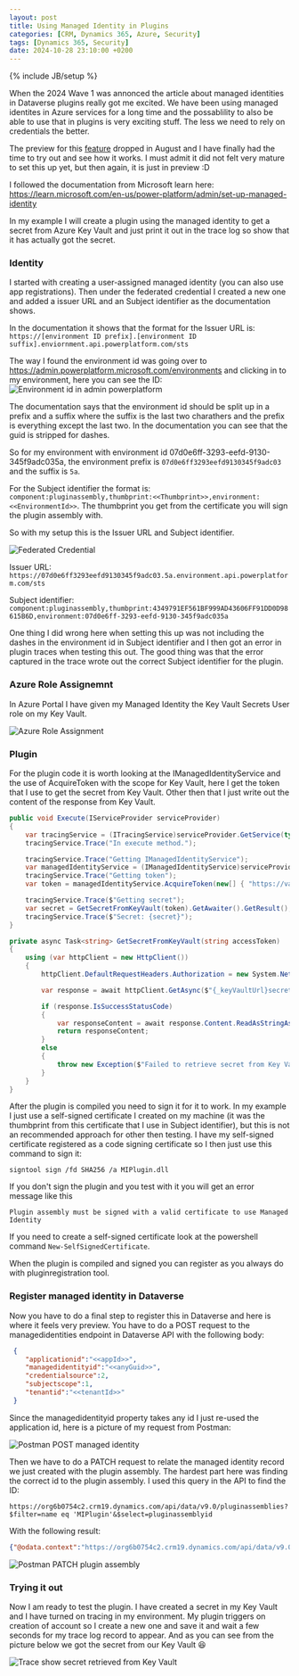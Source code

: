 ```yaml
---
layout: post
title: Using Managed Identity in Plugins
categories: [CRM, Dynamics 365, Azure, Security]
tags: [Dynamics 365, Security]
date: 2024-10-28 23:10:00 +0200
---
```

{% include JB/setup %}

When the 2024 Wave 1 was annonced the article about managed identities in Dataverse plugins really got me excited. We have been using managed identites in Azure services for a long time and the possablility to also be able to use that in plugins is very exciting stuff. The less we need to rely on credentials the better.

The preview for this [feature](https://www.microsoft.com/en-us/power-platform/blog/power-apps/announcing-public-preview-of-power-platform-managed-identity-support-for-dataverse-plug-ins/) dropped in August and I have finally had the time to try out and see how it works. I must admit it did not felt very mature to set this up yet, but then again, it is just in preview :D

I followed the documentation from Microsoft learn here: https://learn.microsoft.com/en-us/power-platform/admin/set-up-managed-identity

In my example I will create a plugin using the managed identity to get a secret from Azure Key Vault and just print it out in the trace log so show that it has actually got the secret.

### Identity
I started with creating a user-assigned managed identity (you can also use app registrations). Then under the federated credential I created a new one and added a issuer URL and an Subject identifier as the documentation shows.

In the documentation it shows that the format for the Issuer URL is: `https://[environment ID prefix].[environment ID suffix].enviornment.api.powerplatform.com/sts`

The way I found the environment id was going over to https://admin.powerplatform.microsoft.com/environments and clicking in to my environment, here you can see the ID:
<img src="{{ site.url }}/assets/images/managed_identities_dataverse_plugins/admin_powerplatform_environment.png" class="img-responsive" alt="Environment id in admin powerplatform" title="Environment id in admin powerplatform" />

The documentation says that the environment id should be split up in a prefix and a suffix where the suffix is the last two charathers and the prefix is everything except the last two. In the documentation you can see that the guid is stripped for dashes.

So for my environment with environment id 07d0e6ff-3293-eefd-9130-345f9adc035a, the environment prefix is `07d0e6ff3293eefd9130345f9adc03` and the suffix is `5a`.

For the Subject identifier the format is: `component:pluginassembly,thumbprint:<<Thumbprint>>,environment:<<EnvironmentId>>`. The thumbprint you get from the certificate you will sign the plugin assembly with.

So with my setup this is the Issuer URL and Subject identifier.

<img src="{{ site.url }}/assets/images/managed_identities_dataverse_plugins/fed_credential.png" class="img-responsive" alt="Federated Credential" title="Federated Credential" />


Issuer URL: `https://07d0e6ff3293eefd9130345f9adc03.5a.environment.api.powerplatform.com/sts`

Subject identifier: `component:pluginassembly,thumbprint:4349791EF561BF999AD43606FF91DD0D98615B6D,environment:07d0e6ff-3293-eefd-9130-345f9adc035a`

One thing I did wrong here when setting this up was not including the dashes in the environment id in Subject identifier and I then got an error in plugin traces when testing this out. The good thing was that the error captured in the trace wrote out the correct Subject identifier for the plugin.


### Azure Role Assignemnt
In Azure Portal I have given my Managed Identity the Key Vault Secrets User role on my Key Vault.

<img src="{{ site.url }}/assets/images/managed_identities_dataverse_plugins/identity_azure_role_assignment.png" class="img-responsive" alt="Azure Role Assignment" title="Azure Role Assignment" />


### Plugin
For the plugin code it is worth looking at the IManagedIdentityService and the use of AcquireToken with the scope for Key Vault, here I get the token that I use to get the secret from Key Vault. Other then that I just write out the content of the response from Key Vault.

```cs
public void Execute(IServiceProvider serviceProvider)
{
    var tracingService = (ITracingService)serviceProvider.GetService(typeof(ITracingService));
    tracingService.Trace("In execute method.");

    tracingService.Trace("Getting IManagedIdentityService");
    var managedIdentityService = (IManagedIdentityService)serviceProvider.GetService(typeof(IManagedIdentityService));
    tracingService.Trace("Getting token");
    var token = managedIdentityService.AcquireToken(new[] { "https://vault.azure.net/.default" });

    tracingService.Trace($"Getting secret");
    var secret = GetSecretFromKeyVault(token).GetAwaiter().GetResult();
    tracingService.Trace($"Secret: {secret}");
}

private async Task<string> GetSecretFromKeyVault(string accessToken)
{
    using (var httpClient = new HttpClient())
    {
        httpClient.DefaultRequestHeaders.Authorization = new System.Net.Http.Headers.AuthenticationHeaderValue("Bearer", accessToken);

        var response = await httpClient.GetAsync($"{_keyVaultUrl}secrets/{_secretName}?api-version=7.0");

        if (response.IsSuccessStatusCode)
        {
            var responseContent = await response.Content.ReadAsStringAsync();
            return responseContent;
        }
        else
        {
            throw new Exception($"Failed to retrieve secret from Key Vault. Status Code: {response.StatusCode}");
        }
    }
}
```

After the plugin is compiled you need to sign it for it to work. In my example I just use a self-signed certificate I created on my machine (it was the thumbprint from this certificate that I use in Subject identifier), but this is not an recommended approach for other then testing. I have my self-signed certificate registered as a code signing certificate so I then just use this command to sign it:

```command
signtool sign /fd SHA256 /a MIPlugin.dll
```

If you don't sign the plugin and you test with it you will get an error message like this

```
Plugin assembly must be signed with a valid certificate to use Managed Identity
```

If you need to create a self-signed certificate look at the powershell command `New-SelfSignedCertificate`.

When the plugin is compiled and signed you can register as you always do with pluginregistration tool.

### Register managed identity in Dataverse
Now you have to do a final step to register this in Dataverse and here is where it feels very preview. You have to do a POST request to the managedidentities endpoint in Dataverse API with the following body:
```json
 {
    "applicationid":"<<appId>>",
    "managedidentityid":"<<anyGuid>>",
    "credentialsource":2,
    "subjectscope":1,
    "tenantid":"<<tenantId>>"
 }
```
Since the managedidentityid property takes any id I just re-used the application id, here is a picture of my request from Postman:

<img src="{{ site.url }}/assets/images/managed_identities_dataverse_plugins/postman_post_managedidentity.png" class="img-responsive" alt="Postman POST managed identity" title="Postman POST managed identity" />

Then we have to do a PATCH request to relate the managed identity record we just created with the plugin assembly. The hardest part here was finding the correct id to the plugin assembly. I used this query in the API to find the ID:

```
https://org6b0754c2.crm19.dynamics.com/api/data/v9.0/pluginassemblies?$filter=name eq 'MIPlugin'&$select=pluginassemblyid
```

With the following result:

```json
{"@odata.context":"https://org6b0754c2.crm19.dynamics.com/api/data/v9.0/$metadata#pluginassemblies(pluginassemblyid)","value":[{"@odata.etag":"W/\"3351749\"","pluginassemblyid":"229afa6b-6fbe-4252-9fff-cb5c2114bc14"}]}
```

<img src="{{ site.url }}/assets/images/managed_identities_dataverse_plugins/postman_patch_plugin_assembly.png" class="img-responsive" alt="Postman PATCH plugin assembly" title="Postman PATCH plugin assembly" />


### Trying it out
Now I am ready to test the plugin. I have created a secret in my Key Vault and I have turned on tracing in my environment. My plugin triggers on creation of account so I create a new one and save it and wait a few seconds for my trace log record to appear. And as you can see from the picture below we got the secret from our Key Vault :satisfied:

<img src="{{ site.url }}/assets/images/managed_identities_dataverse_plugins/plugin_trace.png" class="img-responsive" alt="Trace show secret retrieved from Key Vault" title="Trace show secret retrieved from Key Vault" />